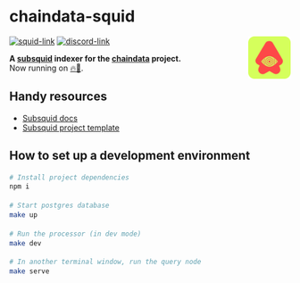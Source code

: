 # chaindata-squid

<img src="assets/TalisSquid.svg" alt="Talisman" width="15%" align="right" />

[![squid-link](https://img.shields.io/website?label=squid&style=flat-square&up_message=online&down_message=offline&url=https%3A%2F%2Fapp.gc.subsquid.io%2Fbeta%2Fchaindata%2Fv3%2Fgraphql)](https://app.gc.subsquid.io/beta/chaindata/v3/graphql)
[![discord-link](https://img.shields.io/discord/858891448271634473?logo=discord&logoColor=white&style=flat-square)](https://discord.gg/talisman)

**A [subsquid](https://subsquid.io) indexer for the [chaindata](https://github.com/talismansociety/chaindata) project.**  
Now running on [🔥🦑](https://docs.subsquid.io/new-in-fire-squid/).

## Handy resources

- [Subsquid docs](https://docs.subsquid.io/)
- [Subsquid project template](https://github.com/subsquid/squid-template)

## How to set up a development environment

```bash
# Install project dependencies
npm i

# Start postgres database
make up

# Run the processor (in dev mode)
make dev

# In another terminal window, run the query node
make serve
```
